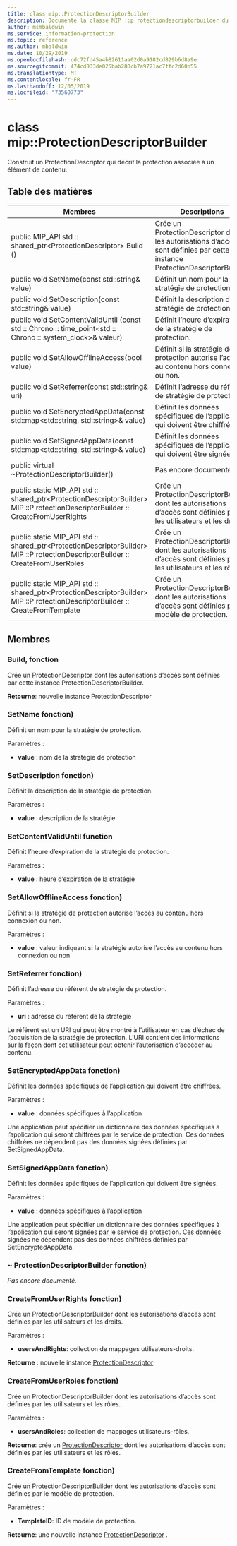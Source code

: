 ```yaml
---
title: class mip::ProtectionDescriptorBuilder
description: Documente la classe MIP ::p rotectiondescriptorbuilder du kit de développement logiciel (SDK) Microsoft Information Protection (MIP).
author: msmbaldwin
ms.service: information-protection
ms.topic: reference
ms.author: mbaldwin
ms.date: 10/29/2019
ms.openlocfilehash: cdc72fd45a4b82611aa02d0a9182cd829b6d8a9e
ms.sourcegitcommit: 474cd033de025bab280cb7a9721ac7ffc2d60b55
ms.translationtype: MT
ms.contentlocale: fr-FR
ms.lasthandoff: 12/05/2019
ms.locfileid: "73560773"
---
```

# <a name="class-mipprotectiondescriptorbuilder"></a>class mip::ProtectionDescriptorBuilder 
Construit un ProtectionDescriptor qui décrit la protection associée à un élément de contenu.
  
## <a name="summary"></a>Table des matières
 Membres                        | Descriptions                                
--------------------------------|---------------------------------------------
public MIP_API std :: shared_ptr\<ProtectionDescriptor\> Build ()  |  Crée un ProtectionDescriptor dont les autorisations d’accès sont définies par cette instance ProtectionDescriptorBuilder.
public void SetName(const std::string& value)  |  Définit un nom pour la stratégie de protection.
public void SetDescription(const std::string& value)  |  Définit la description de la stratégie de protection.
public void SetContentValidUntil (const std :: Chrono :: time_point\<std :: Chrono :: system_clock\>& valeur)  |  Définit l’heure d’expiration de la stratégie de protection.
public void SetAllowOfflineAccess(bool value)  |  Définit si la stratégie de protection autorise l’accès au contenu hors connexion ou non.
public void SetReferrer(const std::string& uri)  |  Définit l’adresse du référent de stratégie de protection.
public void SetEncryptedAppData(const std::map\<std::string, std::string\>& value)  |  Définit les données spécifiques de l’application qui doivent être chiffrées.
public void SetSignedAppData(const std::map\<std::string, std::string\>& value)  |  Définit les données spécifiques de l’application qui doivent être signées.
public virtual ~ProtectionDescriptorBuilder()  | Pas encore documenté.
public static MIP_API std :: shared_ptr&lt;ProtectionDescriptorBuilder&gt; MIP ::P rotectionDescriptorBuilder :: CreateFromUserRights | Crée un ProtectionDescriptorBuilder dont les autorisations d’accès sont définies par les utilisateurs et les droits.
public static MIP_API std :: shared_ptr&lt;ProtectionDescriptorBuilder&gt; MIP ::P rotectionDescriptorBuilder :: CreateFromUserRoles | Crée un ProtectionDescriptorBuilder dont les autorisations d’accès sont définies par les utilisateurs et les rôles.
public static MIP_API std :: shared_ptr&lt;ProtectionDescriptorBuilder&gt; MIP ::P rotectionDescriptorBuilder :: CreateFromTemplate | Crée un ProtectionDescriptorBuilder dont les autorisations d’accès sont définies par le modèle de protection. 

## <a name="members"></a>Membres
  
### <a name="build-function"></a>Build, fonction
Crée un ProtectionDescriptor dont les autorisations d’accès sont définies par cette instance ProtectionDescriptorBuilder.

  
**Retourne**: nouvelle instance ProtectionDescriptor
  
### <a name="setname-function"></a>SetName fonction)
Définit un nom pour la stratégie de protection.

Paramètres :  
* **value** : nom de la stratégie de protection


  
### <a name="setdescription-function"></a>SetDescription fonction)
Définit la description de la stratégie de protection.

Paramètres :  
* **value** : description de la stratégie


  
### <a name="setcontentvaliduntil-function"></a>SetContentValidUntil function
Définit l’heure d’expiration de la stratégie de protection.

Paramètres :  
* **value** : heure d’expiration de la stratégie


  
### <a name="setallowofflineaccess-function"></a>SetAllowOfflineAccess fonction)
Définit si la stratégie de protection autorise l’accès au contenu hors connexion ou non.

Paramètres :  
* **value** : valeur indiquant si la stratégie autorise l’accès au contenu hors connexion ou non


  
### <a name="setreferrer-function"></a>SetReferrer fonction)
Définit l’adresse du référent de stratégie de protection.

Paramètres :  
* **uri** : adresse du référent de la stratégie


Le référent est un URI qui peut être montré à l’utilisateur en cas d’échec de l’acquisition de la stratégie de protection. L’URI contient des informations sur la façon dont cet utilisateur peut obtenir l’autorisation d’accéder au contenu.
  
### <a name="setencryptedappdata-function"></a>SetEncryptedAppData fonction)
Définit les données spécifiques de l’application qui doivent être chiffrées.

Paramètres :  
* **value** : données spécifiques à l’application


Une application peut spécifier un dictionnaire des données spécifiques à l’application qui seront chiffrées par le service de protection. Ces données chiffrées ne dépendent pas des données signées définies par SetSignedAppData.
  
### <a name="setsignedappdata-function"></a>SetSignedAppData fonction)
Définit les données spécifiques de l’application qui doivent être signées.

Paramètres :  
* **value** : données spécifiques à l’application


Une application peut spécifier un dictionnaire des données spécifiques à l’application qui seront signées par le service de protection. Ces données signées ne dépendent pas des données chiffrées définies par SetEncryptedAppData.
  
### <a name="protectiondescriptorbuilder-function"></a>~ ProtectionDescriptorBuilder fonction)
_Pas encore documenté._

### <a name="createfromuserrights-function"></a>CreateFromUserRights fonction)
Crée un ProtectionDescriptorBuilder dont les autorisations d’accès sont définies par les utilisateurs et les droits.

Paramètres :
* **usersAndRights**: collection de mappages utilisateurs-droits.

**Retourne** : nouvelle instance [ProtectionDescriptor](class_mip_protectiondescriptor.md) 

### <a name="createfromuserroles-function"></a>CreateFromUserRoles fonction)
Crée un ProtectionDescriptorBuilder dont les autorisations d’accès sont définies par les utilisateurs et les rôles.

Paramètres :
* **usersAndRoles**: collection de mappages utilisateurs-rôles.

**Retourne**: crée un [ProtectionDescriptor](class_mip_protectiondescriptor.md) dont les autorisations d’accès sont définies par les utilisateurs et les rôles.

### <a name="createfromtemplate-function"></a>CreateFromTemplate fonction)
Crée un ProtectionDescriptorBuilder dont les autorisations d’accès sont définies par le modèle de protection. 

Paramètres :
* **TemplateID**: ID de modèle de protection.

**Retourne**: une nouvelle instance [ProtectionDescriptor](class_mip_protectiondescriptor.md) .
